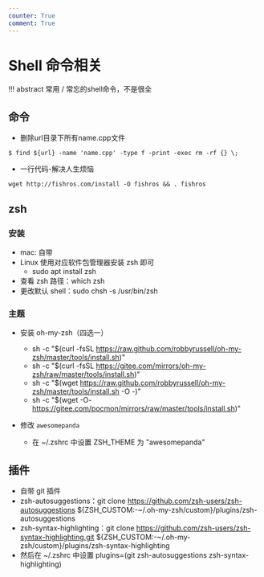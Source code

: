 ```yaml
---
counter: True
comment: True
---
```



# Shell 命令相关

!!! abstract
    常用 / 常忘的shell命令，不是很全

## 命令

- 删除url目录下所有name.cpp文件
```shell
$ find ${url} -name 'name.cpp' -type f -print -exec rm -rf {} \;
```

- 一行代码-解决人生烦恼
```shell
wget http://fishros.com/install -O fishros && . fishros
```

## zsh

### 安装

- mac: 自带
- Linux 使用对应软件包管理器安装 zsh 即可
  - sudo apt install zsh
- 查看 zsh 路径：which zsh
- 更改默认 shell：sudo chsh -s /usr/bin/zsh


### 主题

- 安装 oh-my-zsh（四选一）
    - sh -c "$(curl -fsSL https://raw.github.com/robbyrussell/oh-my-zsh/master/tools/install.sh)"
    - sh -c "$(curl -fsSL https://gitee.com/mirrors/oh-my-zsh/raw/master/tools/install.sh)"
    - sh -c "$(wget https://raw.github.com/robbyrussell/oh-my-zsh/master/tools/install.sh -O -)"
    - sh -c "$(wget -O- https://gitee.com/pocmon/mirrors/raw/master/tools/install.sh)"

- 修改 `awesomepanda`
    - 在 ~/.zshrc 中设置 ZSH_THEME 为 "awesomepanda"

## 插件

- 自带 git 插件
- zsh-autosuggestions：git clone https://github.com/zsh-users/zsh-autosuggestions ${ZSH_CUSTOM:-~/.oh-my-zsh/custom}/plugins/zsh-autosuggestions
- zsh-syntax-highlighting：git clone https://github.com/zsh-users/zsh-syntax-highlighting.git ${ZSH_CUSTOM:-~/.oh-my-zsh/custom}/plugins/zsh-syntax-highlighting
- 然后在 ~/.zshrc 中设置 plugins=(git zsh-autosuggestions zsh-syntax-highlighting)
